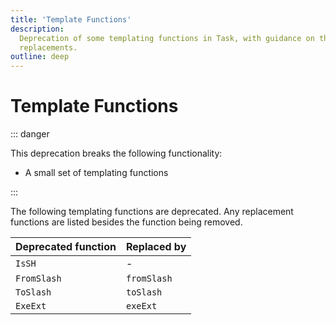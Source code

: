 ```yaml
---
title: 'Template Functions'
description:
  Deprecation of some templating functions in Task, with guidance on their
  replacements.
outline: deep
---
```


# Template Functions

::: danger

This deprecation breaks the following functionality:

- A small set of templating functions

:::

The following templating functions are deprecated. Any replacement functions are
listed besides the function being removed.

| Deprecated function | Replaced by |
| ------------------- | ----------- |
| `IsSH`              | -           |
| `FromSlash`         | `fromSlash` |
| `ToSlash`           | `toSlash`   |
| `ExeExt`            | `exeExt`    |
